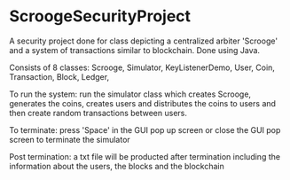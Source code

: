 # ScroogeSecurityProject
A security project done for class depicting a centralized arbiter 'Scrooge' and a system of transactions similar to blockchain. 
Done using Java.

Consists of 8 classes:
Scrooge,
Simulator,
KeyListenerDemo,
User,
Coin,
Transaction,
Block,
Ledger,

To run the system:
run the simulator class which creates Scrooge, generates the coins, creates users and distributes the coins to users and then create random transactions between users. 

To terminate:
press 'Space' in the GUI pop up screen or close the GUI pop screen to terminate the simulator

Post termination:
a txt file will be producted after termination including the information about the users, the blocks and the blockchain
